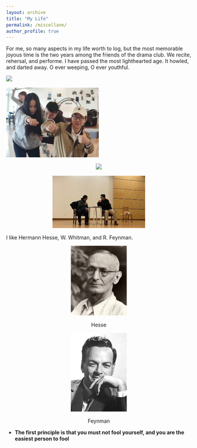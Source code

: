```yaml
---
layout: archive
title: "My Life"
permalink: /miscellane/
author_profile: true
---
```


For me, so many aspects in my life worth to log, but the most memorable joyous time is the two years among the friends of the drama club. We recite, rehersal, and performe. I have passed the most lighthearted age. It howled, and darted away. O ever weeping, O ever youthful.

<div style="width:100%;height:50%">
 <img src="/_pages/age.jpg"  width="50%" height=""/>

<img src="/_pages/bus.jpg"  width="50%" height=""/></p>

</div>

<p style="text-align:center;"> <img src="/_pages/allofus.jpg"  width="50%" height=""/></p>

<p style="text-align:center;"> <img src="/_pages/meandhai.jpg"  width="50%" height=""/></p>

I like Hermann Hesse, W. Whitman, and R. Feynman.

<p style="text-align:center;"> <img src="/_pages/hesse.jpg"  width="30%" height=""/></p>

<p style="text-align:center;"> Hesse </p>

<p style="text-align:center;"> <img src="/_pages/feynman.jpg"  width="30%" height=""/></p>

<p style="text-align:center;"> Feynman </p>

- **The first principle is that you must not fool yourself, and you are the easiest person to fool**

